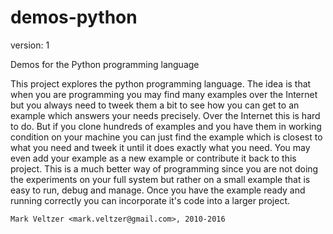 demos-python
============

version: 1

Demos for the Python programming language

This project explores the python programming language.
The idea is that when you are programming you may find many examples
over the Internet but you always need to tweek them a bit to see
how you can get to an example which answers your needs precisely.
Over the Internet this is hard to do. But if you clone hundreds
of examples and you have them in working condition on your machine
you can just find the example which is closest to what you need
and tweek it until it does exactly what you need. You may even
add your example as a new example or contribute it back to this project.
This is a much better way of programming since you are not doing
the experiments on your full system but rather on a small example
that is easy to run, debug and manage. Once you have the example ready and
running correctly you can incorporate it's code into a larger project.

	Mark Veltzer <mark.veltzer@gmail.com>, 2010-2016
